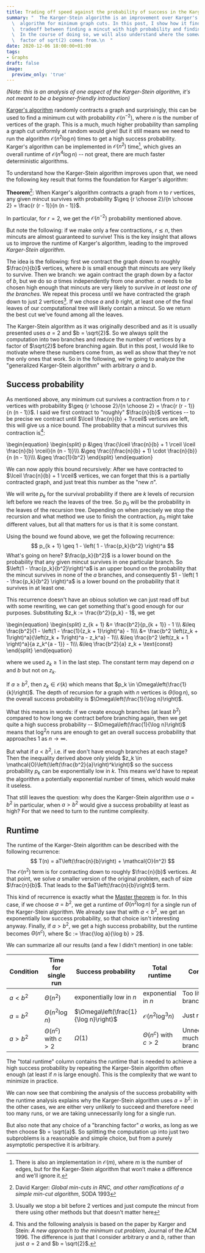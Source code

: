 ```yaml
---
title: Trading off speed against the probability of success in the Karger-Stein Algorithm
summary: "  The Karger-Stein algorithm is an improvement over Karger's beautiful contraction\n\
  \  algorithm for minimum graph cuts. In this post, I show how it finds the perfect\n\
  \  tradeoff between finding a mincut with high probability and finding it quickly.\n\
  \  In the course of doing so, we will also understand where the somewhat opaque\n\
  \  factor of sqrt(2) comes from.\n  "
date: 2020-12-06 18:00:00+01:00
tags:
- Graphs
draft: false
image:
  preview_only: 'true'
---
```


_(Note: this is an analysis of one aspect of the Karger-Stein algorithm, it's not meant to be a beginner-friendly introduction)_

[Karger's algorithm](https://en.wikipedia.org/wiki/Karger%27s%5Falgorithm) randomly contracts a graph and surprisingly, this can be used
to find a minimum cut with probability $\mathcal{O}(n^{-2})$, where $n$ is
the number of vertices of the graph.  This is a much, much higher probability
than sampling a graph cut uniformly at random would give! But it still means we
need to run the algorithm $\mathcal{O}(n^2\log n)$ times to get a high success
probability. Karger's algorithm can be implemented in $\mathcal{O}(n^2)$
time[^1], which gives an overall runtime of $\mathcal{O}(n^4 \log n)$ -- not great,
there are much faster deterministic algorithms.

To understand how the Karger-Stein algorithm improves upon that, we need
the following key result that forms the foundation for Karger's algorithm:

**Theorem**[^2]:
When Karger's algorithm contracts a graph from $n$ to $r$ vertices,
any given mincut survives with probability $\geq {r \choose 2}/{n \choose 2} = \frac{r (r - 1)}{n (n - 1)}$.

In particular, for $r = 2$, we get the $\mathcal{O}(n^{-2})$ probability mentioned above.

But note the following: if we make only a few contractions, $r \lesssim n$, then
mincuts are almost guaranteed to survive! This is the key insight that allows us
to improve the runtime of Karger's algorithm, leading to the improved _Karger-Stein algorithm_.

The idea is the following: first we contract the graph down to roughly $\frac{n}{b}$ vertices,
where $b$ is small enough that mincuts are very likely to survive. Then we branch: we again
contract the graph down by a factor of $b$, but we do so $a$ times independently
from one another. $a$ needs to be chosen high enough that mincuts are very likely
to survive _in at least one of the branches_. We repeat this process until we have contracted
the graph down to just 2 vertices[^3].
If we chose $a$ and $b$ right, at least one of the final leaves of our computational
tree will likely contain a mincut. So we return the best cut we've found among all
the leaves.

The Karger-Stein algorithm as it was originally described and as it is usually presented
uses $a = 2$ and $b = \sqrt{2}$. So we always split the computation into two branches
and reduce the number of vertices by a factor of $\sqrt{2}$ before branching again.
But in this post, I would like to motivate where these numbers come from, as well
as show that they're not the only ones that work. So in the following, we're going to
analyze the "generalized Karger-Stein algorithm" with arbitrary $a$ and $b$.


## Success probability

As mentioned above, any minimum cut survives a contraction from $n$
to $r$ vertices with probability $\geq {r \choose 2}/{n \choose 2} = \frac{r (r - 1)}{n (n - 1)}$.
I said we first contract to "roughly" $\frac{n}{b}$ vertices -- to be precise we contract
until $\lceil \frac{n}{b} + 1\rceil$ vertices are left, this will give us a nice bound.
The probability that a mincut survives this contraction is[^4]:

\begin{equation}
\begin{split}
p &\geq \frac{\lceil \frac{n}{b} + 1 \rceil \lceil \frac{n}{b} \rceil}{n (n - 1)}\\\\\\
&\geq \frac{(\frac{n}{b} + 1) \cdot \frac{n}{b}}{n (n - 1)}\\\\\\
&\geq \frac{1}{b^2}
\end{split}
\end{equation}

We can now apply this bound recursively: After we have contracted to $\lceil \frac{n}{b} + 1 \rceil$
vertices, we can forget that this is a partially contracted graph, and just treat
this number as the "new $n$".

We will write $p_k$ for the survival probability if there are $k$ levels of recursion
left before we reach the leaves of the tree. So $p_0$ will be the probability in the
leaves of the recursion tree. Depending on when precisely we stop the recursion
and what method we use to finish the contraction, $p_0$ might take different values,
but all that matters for us is that it is some constant.

Using the bound we found above, we get the following recurrence:
$$
p_{k + 1} \geq 1 - \left( 1 - \frac{p_k}{b^2} \right)^a
$$
What's going on here? $\frac{p_k}{b^2}$ is a lower bound on the probability
that any given mincut survives in one particular branch. So $\left(1 - \frac{p_k}{b^2}\right)^a$
is an upper bound on the probability that the mincut survives in none of the
$a$ branches, and consequently $1 - \left( 1 - \frac{p_k}{b^2} \right)^a$ is a lower
bound on the probability that it survives in at least one.

This recurrence doesn't have an obious solution we can just read off but with
some rewriting, we can get something that's good enough for our purposes.
Substituting $z_k := \frac{b^2}{p_k} - 1$, we get

\begin{equation}
\begin{split}
z\_{k + 1} &= \frac{b^2}{p\_{k + 1}} - 1 \\\\\\
&\leq \frac{b^2}{1 - \left(1 - \frac{1}{z\_k + 1}\right)^a} - 1\\\\\\
&= \frac{b^2 \left(z\_k + 1\right)^a}{\left(z\_k + 1\right)^a - z\_k^a} - 1\\\\\\
&\leq \frac{b^2 \left(z\_k + 1 \right)^a}{a z\_k^{a - 1}} - 1\\\\\\
&\leq \frac{b^2}{a} z\_k + \text{const}
\end{split}
\end{equation}

where we used $z_k \geq 1$ in the last step. The constant term may depend
on $a$ and $b$ but not on $z_k$.

If $a \geq b^2$, then $z_k \in \mathcal{O}(k)$ which means that $p_k \in \Omega\left(\frac{1}{k}\right)$.
The depth of recursion for a graph with $n$ vertices is $\Theta(\log n)$,
so the overall success probability is $\Omega\left(\frac{1}{\log n}\right)$.

What this means in words: if we create enough branches (at least $b^2$) compared
to how long we contract before branching again, then we get quite a high success
probability -- $\Omega\left(\frac{1}{\log n}\right)$ means that $\log^2 n$ runs are enough
to get an overall success probability that approaches 1 as $n \to \infty$.

But what if $a < b^2$, i.e. if we don't have enough branches at each stage?
Then the inequality derived above only yields
$z_k \in \mathcal{O}\left(\left(\frac{b^2}{a}\right)^k\right)$
so the success probability $p_k$ can be exponentially low in $k$.
This means we'd have to repeat the algorithm a potentially exponential
number of times, which would make it useless.

That still leaves the question: why does the Karger-Stein algorithm use $a = b^2$
in particular, when $a > b^2$ would give a success probability at least as high?
For that we need to turn to the runtime complexity.


## Runtime

The runtime of the Karger-Stein algorithm can be described with the following
recurrence:
$$
T(n) = aT\left(\frac{n}{b}\right) + \mathcal{O}(n^2)
$$
The $\mathcal{O}(n^2)$ term is for contracting down to roughly $\frac{n}{b}$
vertices. At that point, we solve $a$ smaller version of the original problem,
each of size $\frac{n}{b}$. That leads to the $aT\left(\frac{n}{b}\right)$ term.

This kind of recurrence is exactly what the [Master theorem](https://en.wikipedia.org/wiki/Master%5Ftheorem%5F(analysis%5Fof%5Falgorithms)) is for. In this case, if we
choose $a = b^2$, we get a runtime of $\Theta(n^2 \log n)$ for a single run of
the Karger-Stein algorithm. We already saw that with $a < b^2$, we get an exponentially
low success probability, so that choice isn't interesting anyway. Finally, if $a > b^2$,
we get a high success probability, but the runtime becomes $\Theta(n^c)$,
where $c := \frac{\log a}{\log b} > 2$.

We can summarize all our results (and a few I didn't mention) in one table:

| Condition     | Time for single run                | Success probability                       | Total runtime                      | Comment                      |
|---------------|------------------------------------|-------------------------------------------|------------------------------------|------------------------------|
| $a < b^2$ | $\Theta(n^2)$                  | exponentially low in $n$              | exponential in $n$             | Too little branching         |
| $a = b^2$ | $\Theta(n^2 \log n)$           | $\Omega\left(\frac{1}{\log n}\right)$ | $\mathcal{O}(n^2 \log^3 n)$    | Just right                   |
| $a > b^2$ | $\Theta(n^c)$ with $c > 2$ | $\Omega(1)$                           | $\Theta(n^c)$ with $c > 2$ | Unnecessarily much branching |

The "total runtime" column contains the runtime that is needed to achieve a high success probability
by repeating the Karger-Stein algorithm often enough (at least if $n$ is large enough). This is the complexity
that we want to minimize in practice.

We can now see that combining the analysis of the success probability with the runtime analysis
explains why the Karger-Stein algorithm uses $a = b^2$: in the other cases, we are either very
unlikely to succeed and therefore need too many runs, or we are taking unnecessarily long for
a single run.

But also note that any choice of a "branching factor" $a$ works, as long as we then choose
$b = \sqrt{a}$. So splitting the computation up into just two subproblems is a reasonable
and simple choice, but from a purely asymptotic perspective it is arbitrary.

[^1]: There is also an implementation in $\mathcal{O}(m)$, where $m$ is the number of edges, but for the Karger-Stein algorithm that won't make a difference and we'll ignore it.
[^2]: David Karger: _Global min-cuts in RNC, and other ramifications of a simple min-cut algorithm_, SODA 1993
[^3]: Usually we stop a bit before 2 vertices and just compute the mincut from there using other methods but that doesn't matter here
[^4]: This and the following analysis is based on the paper by Karger and Stein: _A new approach to the minimum cut problem_, Journal of the ACM 1996. The difference is just that I consider arbitrary $a$ and $b$, rather than just $a = 2$ and $b = \sqrt{2}$.
